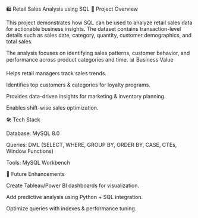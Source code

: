 🛍️ Retail Sales Analysis using SQL
📌 Project Overview

This project demonstrates how SQL can be used to analyze retail sales data for actionable business insights. The dataset contains transaction-level details such as sales date, category, quantity, customer demographics, and total sales.

The analysis focuses on identifying sales patterns, customer behavior, and performance across product categories and time.
📊 Business Value

Helps retail managers track sales trends.

Identifies top customers & categories for loyalty programs.

Provides data-driven insights for marketing & inventory planning.

Enables shift-wise sales optimization.

🛠️ Tech Stack

Database: MySQL 8.0

Queries: DML (SELECT, WHERE, GROUP BY, ORDER BY, CASE, CTEs, Window Functions)

Tools: MySQL Workbench

🚀 Future Enhancements

Create Tableau/Power BI dashboards for visualization.

Add predictive analysis using Python + SQL integration.

Optimize queries with indexes & performance tuning.
